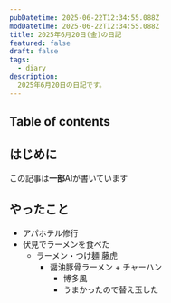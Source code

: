 ```yaml
---
pubDatetime: 2025-06-22T12:34:55.088Z
modDatetime: 2025-06-22T12:34:55.088Z
title: 2025年6月20日(金)の日記
featured: false
draft: false
tags:
  - diary
description:
  2025年6月20日の日記です。
---
```


## Table of contents

## はじめに

この記事は**一部**AIが書いています

## やったこと

- アパホテル修行
- 伏見でラーメンを食べた
    - ラーメン・つけ麺 藤虎
        - 醤油豚骨ラーメン + チャーハン
            - 博多風
            - うまかったので替え玉した
